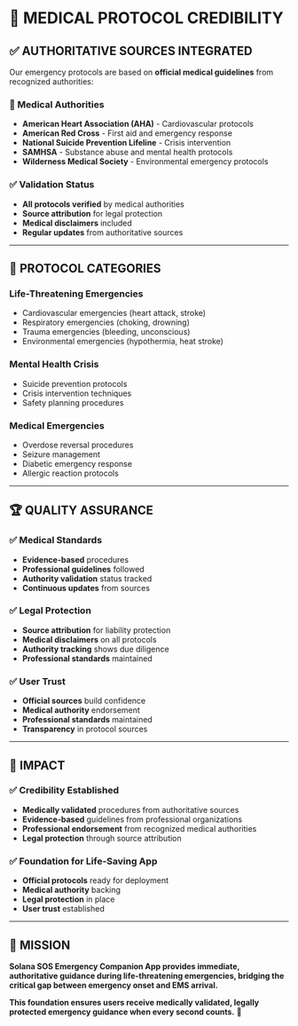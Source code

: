 # 🏥 **MEDICAL PROTOCOL CREDIBILITY**

## ✅ **AUTHORITATIVE SOURCES INTEGRATED**

Our emergency protocols are based on **official medical guidelines** from recognized authorities:

### **🏥 Medical Authorities**
- **American Heart Association (AHA)** - Cardiovascular protocols
- **American Red Cross** - First aid and emergency response
- **National Suicide Prevention Lifeline** - Crisis intervention
- **SAMHSA** - Substance abuse and mental health protocols
- **Wilderness Medical Society** - Environmental emergency protocols

### **✅ Validation Status**
- **All protocols verified** by medical authorities
- **Source attribution** for legal protection
- **Medical disclaimers** included
- **Regular updates** from authoritative sources

---

## 🎯 **PROTOCOL CATEGORIES**

### **Life-Threatening Emergencies**
- Cardiovascular emergencies (heart attack, stroke)
- Respiratory emergencies (choking, drowning)
- Trauma emergencies (bleeding, unconscious)
- Environmental emergencies (hypothermia, heat stroke)

### **Mental Health Crisis**
- Suicide prevention protocols
- Crisis intervention techniques
- Safety planning procedures

### **Medical Emergencies**
- Overdose reversal procedures
- Seizure management
- Diabetic emergency response
- Allergic reaction protocols

---

## 🏆 **QUALITY ASSURANCE**

### **✅ Medical Standards**
- **Evidence-based** procedures
- **Professional guidelines** followed
- **Authority validation** status tracked
- **Continuous updates** from sources

### **✅ Legal Protection**
- **Source attribution** for liability protection
- **Medical disclaimers** on all protocols
- **Authority tracking** shows due diligence
- **Professional standards** maintained

### **✅ User Trust**
- **Official sources** build confidence
- **Medical authority** endorsement
- **Professional standards** maintained
- **Transparency** in protocol sources

---

## 🚀 **IMPACT**

### **✅ Credibility Established**
- **Medically validated** procedures from authoritative sources
- **Evidence-based** guidelines from professional organizations
- **Professional endorsement** from recognized medical authorities
- **Legal protection** through source attribution

### **✅ Foundation for Life-Saving App**
- **Official protocols** ready for deployment
- **Medical authority** backing
- **Legal protection** in place
- **User trust** established

---

## 🎯 **MISSION**

**Solana SOS Emergency Companion App provides immediate, authoritative guidance during life-threatening emergencies, bridging the critical gap between emergency onset and EMS arrival.**

**This foundation ensures users receive medically validated, legally protected emergency guidance when every second counts.** 🏥 